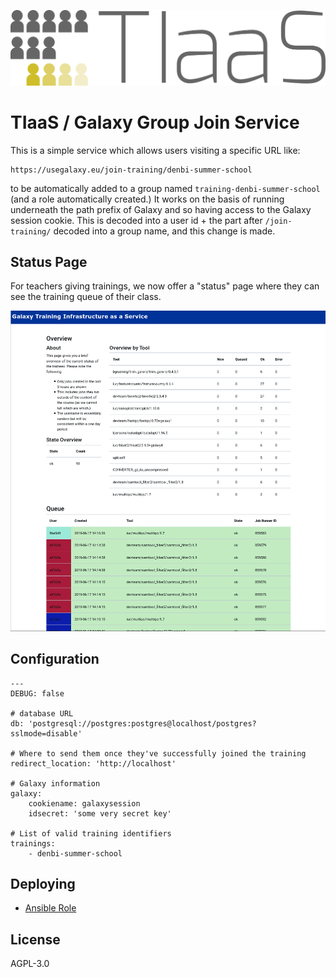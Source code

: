 ![](./images/logo.png)

# TIaaS / Galaxy Group Join Service

This is a simple service which allows users visiting a specific URL like:

```
https://usegalaxy.eu/join-training/denbi-summer-school
```

to be automatically added to a group named `training-denbi-summer-school` (and
a role automatically created.) It works on the basis of running underneath the
path prefix of Galaxy and so having access to the Galaxy session cookie. This
is decoded into a user id + the part after `/join-training/` decoded into a
group name, and this change is made.

## Status Page

For teachers giving trainings, we now offer a "status" page where they can see
the training queue of their class.

![](images/queue-status.png)

## Configuration

```
---
DEBUG: false

# database URL
db: 'postgresql://postgres:postgres@localhost/postgres?sslmode=disable'

# Where to send them once they've successfully joined the training
redirect_location: 'http://localhost'

# Galaxy information
galaxy:
    cookiename: galaxysession
    idsecret: 'some very secret key'

# List of valid training identifiers
trainings:
    - denbi-summer-school
```

## Deploying

- [Ansible Role](https://github.com/usegalaxy-eu/ansible-tiaas-group-join/)

## License

AGPL-3.0
